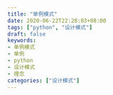 ```yaml
---
title: "单例模式"
date: 2020-06-22T22:28:03+08:00
tags: ["python", "设计模式"]
draft: false
keywords: 
- 单例模式
- 单例
- python
- 设计模式
- 理念
categories: ["设计模式"]
---
```


